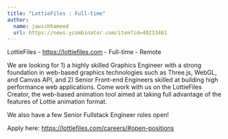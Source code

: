 ```yaml
---
title: "LottieFiles : Full-time"
author:
  name: jawishhameed
  url: https://news.ycombinator.com/item?id=40233461
---
```

LottieFiles - <a href="https:&#x2F;&#x2F;lottiefiles.com" rel="nofollow">https:&#x2F;&#x2F;lottiefiles.com</a> - Full-time - Remote

We are looking for 1) a highly skilled Graphics Engineer with a strong foundation in web-based graphics technologies such as Three.js, WebGL, and Canvas API, and 2) Senior Front-end Engineers skilled at building high performance web applications. Come work with us on the LottieFiles Creator, the web-based animation tool aimed at taking full advantage of the features of Lottie animation format.

We also have a few Senior Fullstack Engineer roles open!

Apply here: <a href="https:&#x2F;&#x2F;lottiefiles.com&#x2F;careers&#x2F;#open-positions" rel="nofollow">https:&#x2F;&#x2F;lottiefiles.com&#x2F;careers&#x2F;#open-positions</a>
